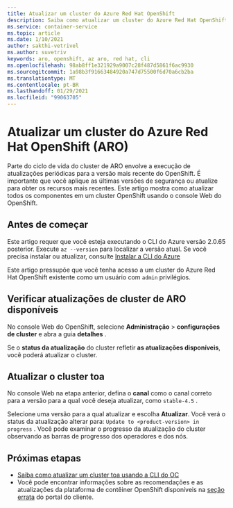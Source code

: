 ```yaml
---
title: Atualizar um cluster do Azure Red Hat OpenShift
description: Saiba como atualizar um cluster do Azure Red Hat OpenShift que executa o OpenShift 4
ms.service: container-service
ms.topic: article
ms.date: 1/10/2021
author: sakthi-vetrivel
ms.author: suvetriv
keywords: aro, openshift, az aro, red hat, cli
ms.openlocfilehash: 98ab8ff1e321929a9007c28f487d5861f6ac9930
ms.sourcegitcommit: 1a98b3f91663484920a747d75500f6d70a6cb2ba
ms.translationtype: MT
ms.contentlocale: pt-BR
ms.lasthandoff: 01/29/2021
ms.locfileid: "99063705"
---
```

# <a name="upgrade-an-azure-red-hat-openshift-aro-cluster"></a>Atualizar um cluster do Azure Red Hat OpenShift (ARO)

Parte do ciclo de vida do cluster de ARO envolve a execução de atualizações periódicas para a versão mais recente do OpenShift. É importante que você aplique as últimas versões de segurança ou atualize para obter os recursos mais recentes. Este artigo mostra como atualizar todos os componentes em um cluster OpenShift usando o console Web do OpenShift.

## <a name="before-you-begin"></a>Antes de começar

Este artigo requer que você esteja executando o CLI do Azure versão 2.0.65 posterior. Execute `az --version` para localizar a versão atual. Se você precisa instalar ou atualizar, consulte [Instalar a CLI do Azure](https://docs.microsoft.com/cli/azure/install-azure-cli)

Este artigo pressupõe que você tenha acesso a um cluster do Azure Red Hat OpenShift existente como um usuário com `admin` privilégios.

## <a name="check-for-available-aro-cluster-upgrades"></a>Verificar atualizações de cluster de ARO disponíveis

No console Web do OpenShift, selecione **Administração**  >  **configurações de cluster** e abra a guia **detalhes** .

Se o **status da atualização** do cluster refletir **as atualizações disponíveis**, você poderá atualizar o cluster.

## <a name="upgrade-your-aro-cluster"></a>Atualizar o cluster toa

No console Web na etapa anterior, defina o **canal** como o canal correto para a versão para a qual você deseja atualizar, como `stable-4.5` .

Selecione uma versão para a qual atualizar e escolha **Atualizar**. Você verá o status da atualização alterar para: `Update to <product-version> in progress` . Você pode examinar o progresso da atualização do cluster observando as barras de progresso dos operadores e dos nós.

## <a name="next-steps"></a>Próximas etapas
- [Saiba como atualizar um cluster toa usando a CLI do OC](https://docs.openshift.com/container-platform/4.6/updating/updating-cluster-between-minor.html)
- Você pode encontrar informações sobre as recomendações e as atualizações da plataforma de contêiner OpenShift disponíveis na [seção errata](https://access.redhat.com/downloads/content/290/ver=4.6/rhel---8/4.6.0/x86_64/product-errata) do portal do cliente.
  
